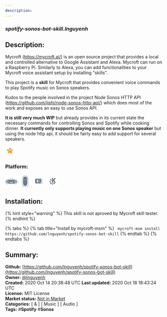```yaml
---
description: 
---
```


### _spotify-sonos-bot-skill.lnguyenh_  
## Description:  
Mycroft (https://mycroft.ai/) is an open source project that provides a local and controlled alternative to Google Assistant and Alexa. Mycroft can run on a Raspberry Pi. Similarly to Alexa, you can add functionalities to your Mycroft voice assistant setup by installing "skills".

This project is a **skill** for Mycroft that provides convenient voice commands to play Spotify music on Sonos speakers.

Kudos to the people involved in the project Node Sonos HTTP API (https://github.com/jishi/node-sonos-http-api/) which does most of the work and exposes an easy to use Sonos API.

**It is still very much WIP** but already provides in its current state the necessary commands for controlling Sonos and Spotify while cooking dinner. **It currently only supports playing music on one Sonos speaker** but using the node http api, it should be fairly easy to add support for several speakers.  
  
![](../.gitbook/assets/star.png)  
  
### Platform:  
 ![Mark I](../.gitbook/assets/mark-1-icon.png)  ![Mark II](../.gitbook/assets/mark-2-icon.png)  ![Picroft](../.gitbook/assets/picroft-icon.png)  ![plasmoid](../.gitbook/assets/kde.png)   
## Installation:  
{% hint style="warning" %}
This skill is not aproved by Mycroft skill tester.
{% endhint %}
    
{% tabs %}
{% tab title="Install by mycroft-msm" %}
``` mycroft-msm install https://github.com/lnguyenh/spotify-sonos-bot-skill```
{% endtab %}
  {% endtabs %}
    
## Summary:  
**Github:** [https://github.com/lnguyenh/spotify-sonos-bot-skill](https://github.com/lnguyenh/spotify-sonos-bot-skill)  
**Owner:** [@lnguyenh](https://github.com/lnguyenh)  
**Created:** 2020 Oct 14 20:38:48 UTC  **Last updated:** 2020 Oct 18 18:43:24 UTC  
**License:** MIT License  
**Market status:** [Not in Market](https://market.mycroft.ai/skill/)  
**Categories:** [ & ] [ Music ] [ Audio ]   
**Tags:** \#**Spotify** \#**Sonos**   
